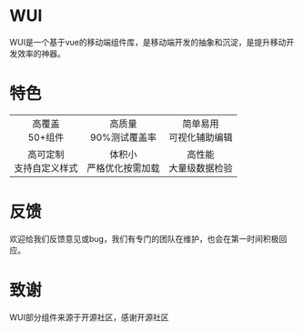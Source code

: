 # WUI

WUI是一个基于vue的移动端组件库，是移动端开发的抽象和沉淀，是提升移动开发效率的神器。


# 特色

|                          |                               |                            |
|:------------------------:|:-----------------------------:|:--------------------------:|
| 高覆盖 <br>50+组件         |  高质量 <br>90%测试覆盖率       |  简单易用 <br>可视化辅助编辑   |
| 高可定制 <br>支持自定义样式  |  体积小 <br>严格优化按需加载     |  高性能 <br>大量级数据检验     |


# 反馈

欢迎给我们反馈意见或bug，我们有专门的团队在维护，也会在第一时间积极回应。

# 致谢

WUI部分组件来源于开源社区，感谢开源社区